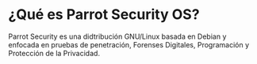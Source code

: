 <h1>¿Qué es Parrot Security OS?</h1>
    

Parrot Security es una didtribución GNU/Linux basada en Debian y enfocada en pruebas de penetración, Forenses Digitales, Programación y Protección de la Privacidad.

